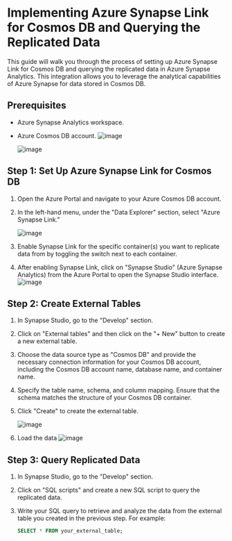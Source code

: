 # Implementing Azure Synapse Link for Cosmos DB and Querying the Replicated Data

This guide will walk you through the process of setting up Azure Synapse Link for Cosmos DB and querying the replicated data in Azure Synapse Analytics. This integration allows you to leverage the analytical capabilities of Azure Synapse for data stored in Cosmos DB.

## Prerequisites

- Azure Synapse Analytics workspace.
- Azure Cosmos DB account.
  ![image](https://github.com/GuirassyFode/azure-dp-203-data-engineer-azure/assets/25976326/6f3cd171-8b29-4c50-ad4a-b5645866b6d0)

  ![image](https://github.com/GuirassyFode/azure-dp-203-data-engineer-azure/assets/25976326/33f65ba6-2082-4e17-8cd6-33835c982729)



## Step 1: Set Up Azure Synapse Link for Cosmos DB

1. Open the Azure Portal and navigate to your Azure Cosmos DB account.

2. In the left-hand menu, under the "Data Explorer" section, select "Azure Synapse Link."

   ![image](https://github.com/GuirassyFode/azure-dp-203-data-engineer-azure/assets/25976326/e6fe34de-9f43-47c5-b8be-52564cc42d7b)


4. Enable Synapse Link for the specific container(s) you want to replicate data from by toggling the switch next to each container.

5. After enabling Synapse Link, click on "Synapse Studio" (Azure Synapse Analytics) from the Azure Portal to open the Synapse Studio interface.
![image](https://github.com/GuirassyFode/azure-dp-203-data-engineer-azure/assets/25976326/ff7e3f47-2c5a-492b-8c4b-b0f823c0d07a)

## Step 2: Create External Tables

1. In Synapse Studio, go to the "Develop" section.

2. Click on "External tables" and then click on the "+ New" button to create a new external table.

3. Choose the data source type as "Cosmos DB" and provide the necessary connection information for your Cosmos DB account, including the Cosmos DB account name, database name, and container name.

4. Specify the table name, schema, and column mapping. Ensure that the schema matches the structure of your Cosmos DB container.

5. Click "Create" to create the external table.
   
   ![image](https://github.com/GuirassyFode/azure-dp-203-data-engineer-azure/assets/25976326/56404fdb-b4a8-4047-973d-559fb8307613)
6. Load the data
  ![image](https://github.com/GuirassyFode/azure-dp-203-data-engineer-azure/assets/25976326/1fbaf349-0c0c-4698-9e98-a8b97199cd49)


## Step 3: Query Replicated Data

1. In Synapse Studio, go to the "Develop" section.

2. Click on "SQL scripts" and create a new SQL script to query the replicated data.

3. Write your SQL query to retrieve and analyze the data from the external table you created in the previous step. For example:

   ```sql
   SELECT * FROM your_external_table;

